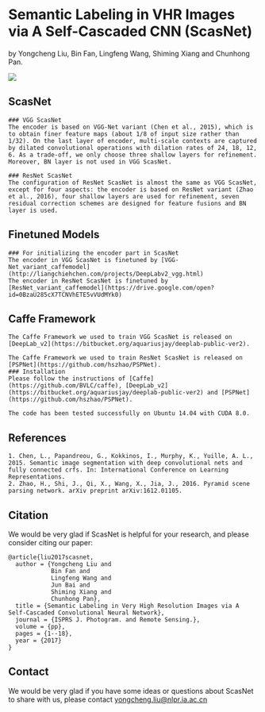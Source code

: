 Semantic Labeling in VHR Images via A Self-Cascaded CNN (ScasNet)
===
by Yongcheng Liu, Bin Fan, Lingfeng Wang, Shiming Xiang and Chunhong Pan.  

![](https://github.com/Yochengliu/ScasNet/raw/master/images/vai.jpg)

## ScasNet

    ### VGG ScasNet
    The encoder is based on VGG-Net variant (Chen et al., 2015), which is to obtain finer feature maps (about 1/8 of input size rather than 1/32). On the last layer of encoder, multi-scale contexts are captured by dilated convolutional operations with dilation rates of 24, 18, 12, 6. As a trade-off, we only choose three shallow layers for refinement. Moreover, BN layer is not used in VGG ScasNet.    

    ### ResNet ScasNet
    The configuration of ResNet ScasNet is almost the same as VGG ScasNet, except for four aspects: the encoder is based on ResNet variant (Zhao et al., 2016), four shallow layers are used for refinement, seven residual correction schemes are designed for feature fusions and BN layer is used.  

## Finetuned Models
    ### For initializing the encoder part in ScasNet    
    The encoder in VGG ScasNet is finetuned by [VGG-Net_variant_caffemodel](http://liangchiehchen.com/projects/DeepLabv2_vgg.html)   
    The encoder in ResNet ScasNet is finetuned by [ResNet_variant_caffemodel](https://drive.google.com/open?id=0BzaU285cX7TCNVhETE5vVUdMYk0)  

## Caffe Framework
    The Caffe Framework we used to train VGG ScasNet is released on [DeepLab_v2](https://bitbucket.org/aquariusjay/deeplab-public-ver2).   

    The Caffe Framework we used to train ResNet	ScasNet is released on [PSPNet](https://github.com/hszhao/PSPNet).      
    ### Installation
    Please follow the instructions of [Caffe](https://github.com/BVLC/caffe), [DeepLab_v2](https://bitbucket.org/aquariusjay/deeplab-public-ver2) and [PSPNet](https://github.com/hszhao/PSPNet).  

    The code has been tested successfully on Ubuntu 14.04 with CUDA 8.0.    

## References

    1. Chen, L., Papandreou, G., Kokkinos, I., Murphy, K., Yuille, A. L., 2015. Semantic image segmentation with deep convolutional nets and fully connected crfs. In: International Conference on Learning Representations.   
    2. Zhao, H., Shi, J., Qi, X., Wang, X., Jia, J., 2016. Pyramid scene parsing network. arXiv preprint arXiv:1612.01105.

## Citation
We would be very glad if ScasNet is helpful for your research, and please consider citing our paper:   

    @article{liu2017scasnet,   
      author = {Yongcheng Liu and    
                Bin Fan and    
                Lingfeng Wang and   
                Jun Bai and   
                Shiming Xiang and   
                Chunhong Pan},   
      title = {Semantic Labeling in Very High Resolution Images via A Self-Cascaded Convolutional Neural Network},   
      journal = {ISPRS J. Photogram. and Remote Sensing.},   
      volume = {pp},  
      pages = {1--18},  
      year = {2017}   
    }   

## Contact
We would be very glad if you have some ideas or questions about ScasNet to share with us, please contact <yongcheng.liu@nlpr.ia.ac.cn>
